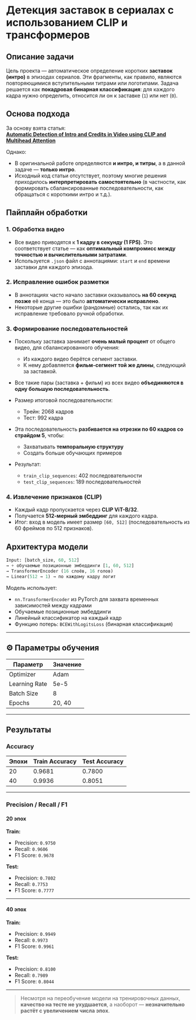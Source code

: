 # Детекция заставок в сериалах с использованием CLIP и трансформеров

## Описание задачи

Цель проекта — автоматическое определение коротких **заставок (интро)** в эпизодах сериалов. Эти фрагменты, как правило, являются повторяющимися вступительными титрами или логотипами. Задача решается как **покадровая бинарная классификация**: для каждого кадра нужно определить, относится ли он к заставке (`1`) или нет (`0`).

## Основа подхода

За основу взята статья:  
[**Automatic Detection of Intro and Credits in Video using CLIP and Multihead Attention**](https://arxiv.org/abs/2504.09738)

Однако:
- В оригинальной работе определяются **и интро, и титры**, а в данной задаче — **только интро**.
- Исходный код статьи отсутствует, поэтому многие решения приходилось **интерпретировать самостоятельно** (в частности, как формировать сбалансированные последовательности, как обращаться с короткими интро и т.д.).

## Пайплайн обработки

### 1. Обработка видео

- Все видео приводятся к **1 кадру в секунду (1 FPS)**. Это соответствует статье — как **оптимальный компромисс между точностью и вычислительными затратами**.
- Используется `.json` файл с аннотациями: `start` и `end` времени заставки для каждого эпизода.

### 2. Исправление ошибок разметки

- В аннотациях часто начало заставки оказывалось **на 60 секунд позже** её конца — это было **автоматически исправлено**.
- Некоторые другие ошибки (рандомные) остались, так как их исправление требовало ручной обработки.

### 3. Формирование последовательностей

- Поскольку заставка занимает **очень малый процент** от общего видео, для сбалансированного обучения:
  - Из каждого видео берётся сегмент заставки.
  - К нему добавляется **фильм-сегмент той же длины**, следующий за заставкой.
- Все такие пары (заставка + фильм) из всех видео **объединяются в одну большую последовательность**.
- Размер итоговой последовательности:
  - Трейн: 2068 кадров
  - Тест: 992 кадра

- Эта последовательность **разбивается на отрезки по 60 кадров со страйдом 5**, чтобы:
  - Захватывать **темпоральную структуру**
  - Создать больше обучающих примеров

- Результат:
  - `train_clip_sequences`: 402 последовательности
  - `test_clip_sequences`: 189 последовательностей

### 4. Извлечение признаков (CLIP)

- Каждый кадр пропускается через **CLIP ViT-B/32**.
- Получается **512-мерный эмбеддинг** для каждого кадра.
- Итог: вход в модель имеет размер `[60, 512]` (последовательность из 60 фреймов по 512 признаков).

## Архитектура модели

```python
Input: [batch_size, 60, 512]
→ + обучаемые позиционные эмбеддинги [1, 60, 512]
→ TransformerEncoder (16 слоёв, 16 голов)
→ Linear(512 → 1) → по каждому кадру логит
```

Модель использует:

- `nn.TransformerEncoder` из PyTorch для захвата временных зависимостей между кадрами
- Обучаемые позиционные эмбеддинги
- Линейный классификатор на каждый кадр
- Функцию потерь: `BCEWithLogitsLoss` (бинарная классификация)

---

## ⚙️ Параметры обучения

| Параметр        | Значение  |
|----------------|-----------|
| Optimizer      | Adam      |
| Learning Rate  | 5e-5      |
| Batch Size     | 8         |
| Epochs         | 20, 40    |

---

## Результаты

### Accuracy

| Эпохи | Train Accuracy | Test Accuracy |
|-------|----------------|---------------|
| 20    | 0.9681         | 0.7800        |
| 40    | 0.9936         | 0.8051        |

---

### Precision / Recall / F1

#### 20 эпох

**Train:**
- Precision: `0.9750`
- Recall: `0.9606`
- F1 Score: `0.9678`

**Test:**
- Precision: `0.7802`
- Recall: `0.7753`
- F1 Score: `0.7777`

---

#### 40 эпох

**Train:**
- Precision: `0.9949`
- Recall: `0.9973`
- F1 Score: `0.9961`

**Test:**
- Precision: `0.8100`
- Recall: `0.7989`
- F1 Score: `0.8044`

---

> Несмотря на переобучение модели на тренировочных данных, **качество на тесте не ухудшается**, а наоборот — **незначительно растёт с увеличением числа эпох**.

